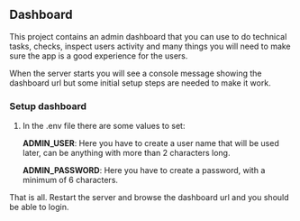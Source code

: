 ## Dashboard

This project contains an admin dashboard that you can use to do technical tasks, checks, inspect users activity and many things you will need to make sure the app is a good experience for the users.

When the server starts you will see a console message showing the dashboard url but some initial setup steps are needed to make it work.

### Setup dashboard

1. In the .env file there are some values to set:

   **ADMIN_USER**: Here you have to create a user name that will be used later, can be anything with more than 2 characters long.
   
   **ADMIN_PASSWORD**: Here you have to create a password, with a minimum of 6 characters.

That is all. Restart the server and browse the dashboard url and you should be able to login.